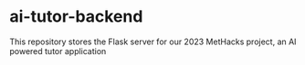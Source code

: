 # ai-tutor-backend
This repository stores the Flask server for our 2023 MetHacks project, an AI powered tutor application
